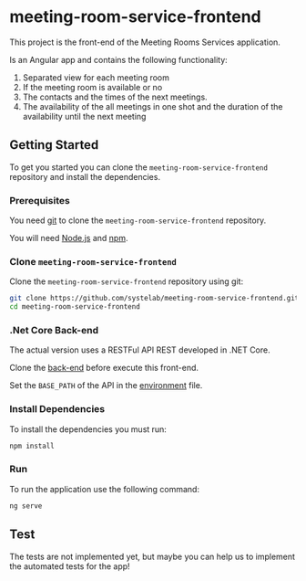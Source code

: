 # meeting-room-service-frontend

This project is the front-end of the Meeting Rooms Services application. 

Is an Angular app and contains the following functionality:

1. Separated view for each meeting room
2. If the meeting room is available or no 
3. The contacts and the times of the next meetings.
4. The availability of the all meetings in one shot and the duration of the availability until the next meeting

## Getting Started

To get you started you can clone the `meeting-room-service-frontend` repository and install the dependencies.

### Prerequisites

You need [git][git] to clone the `meeting-room-service-frontend` repository.

You will need [Node.js][node] and [npm][npm].

### Clone `meeting-room-service-frontend`

Clone the `meeting-room-service-frontend` repository using git:

```bash
git clone https://github.com/systelab/meeting-room-service-frontend.git
cd meeting-room-service-frontend
```

### .Net Core Back-end

The actual version uses a RESTFul API REST developed in .NET Core. 

Clone the [back-end][backend] before execute this front-end.

Set the `BASE_PATH` of the API in the [environment][environment] file.


### Install Dependencies

To install the dependencies you must run:

```bash
npm install
```
### Run

To run the application use the following command:

```bash
ng serve
```

## Test

The tests are not implemented yet, but maybe you can help us to implement the automated tests for the app!

[environment]:https://github.com/systelab/meeting-room-service-frontend/blob/master/src/environments/environment.ts
[backend]: https://github.com/systelab/meeting-room-service-backend
[git]: https://git-scm.com/
[npm]: https://www.npmjs.com/
[node]: https://nodejs.org
